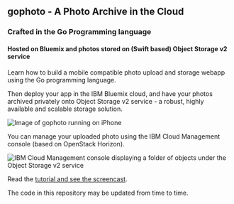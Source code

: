 ## gophoto - A Photo Archive in the Cloud 
### Crafted in the Go Programming language
####  Hosted on Bluemix and photos stored on (Swift based) Object Storage v2 service

Learn how to build a mobile compatible photo upload and storage webapp using the Go programming language.

Then deploy your app in the IBM Bluemix cloud, and have your photos archived privately onto Object Storage v2 service - a robust, highly available and scalable storage solution.

![Image of gophoto running on iPhone](http://www.ibm.com/developerworks/cloud/library/cl-golang-photo-archive-bluemix/figure1.png)

You can manage your uploaded photo using the IBM Cloud Management console (based on OpenStack Horizon).

![IBM Cloud Management console displaying a folder of objects under the Object Storage v2 service](http://www.ibm.com/developerworks/cloud/library/cl-golang-photo-archive-bluemix/figure2.png)

Read the [tutorial and see the screencast](http://www.ibm.com/developerworks/cloud/library/cl-golang-photo-archive-bluemix/index.html).

The code in this repository may be updated from time to time.
